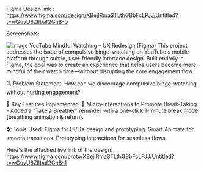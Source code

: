 Figma Design link : https://www.figma.com/design/XBejIRmaSTLthGBbFcLPJJ/Untitled?t=wGuvU8ZIIbaf2GhB-0

Screenshots:

![image](https://github.com/user-attachments/assets/4c609268-ae97-40bc-9b4b-862afc744410)
YouTube Mindful Watching – UX Redesign (Figma)
This project addresses the issue of compulsive binge-watching on YouTube's mobile platform through subtle, user-friendly interface design. Built entirely in Figma, the goal was to create an experience that helps users become more mindful of their watch time—without disrupting the core engagement flow.

🔍 Problem Statement:
How can we discourage compulsive binge-watching without hurting engagement?

🧠 Key Features Implemented:
🎯 Micro-Interactions to Promote Break-Taking
    - Added a “Take a Breather” reminder with a one-click 1-minute break mode (breathing animation & return).

🛠️ Tools Used:
Figma for UI/UX design and prototyping.
Smart Animate for smooth transitions.
Prototyping interactions for seamless flows.

Here's the attached live link of the design: https://www.figma.com/proto/XBejIRmaSTLthGBbFcLPJJ/Untitled?t=wGuvU8ZIIbaf2GhB-1


